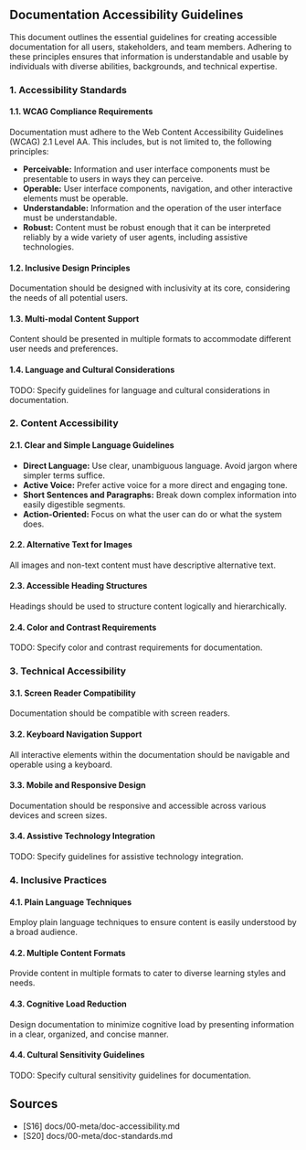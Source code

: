 ## Documentation Accessibility Guidelines

This document outlines the essential guidelines for creating accessible documentation for all users, stakeholders, and team members. Adhering to these principles ensures that information is understandable and usable by individuals with diverse abilities, backgrounds, and technical expertise.

### 1. Accessibility Standards

#### 1.1. WCAG Compliance Requirements

Documentation must adhere to the Web Content Accessibility Guidelines (WCAG) 2.1 Level AA. This includes, but is not limited to, the following principles:

*   **Perceivable:** Information and user interface components must be presentable to users in ways they can perceive.
*   **Operable:** User interface components, navigation, and other interactive elements must be operable.
*   **Understandable:** Information and the operation of the user interface must be understandable.
*   **Robust:** Content must be robust enough that it can be interpreted reliably by a wide variety of user agents, including assistive technologies.

#### 1.2. Inclusive Design Principles

Documentation should be designed with inclusivity at its core, considering the needs of all potential users.

#### 1.3. Multi-modal Content Support

Content should be presented in multiple formats to accommodate different user needs and preferences.

#### 1.4. Language and Cultural Considerations

TODO: Specify guidelines for language and cultural considerations in documentation.

### 2. Content Accessibility

#### 2.1. Clear and Simple Language Guidelines

*   **Direct Language:** Use clear, unambiguous language. Avoid jargon where simpler terms suffice.
*   **Active Voice:** Prefer active voice for a more direct and engaging tone.
*   **Short Sentences and Paragraphs:** Break down complex information into easily digestible segments.
*   **Action-Oriented:** Focus on what the user can do or what the system does.

#### 2.2. Alternative Text for Images

All images and non-text content must have descriptive alternative text.

#### 2.3. Accessible Heading Structures

Headings should be used to structure content logically and hierarchically.

#### 2.4. Color and Contrast Requirements

TODO: Specify color and contrast requirements for documentation.

### 3. Technical Accessibility

#### 3.1. Screen Reader Compatibility

Documentation should be compatible with screen readers.

#### 3.2. Keyboard Navigation Support

All interactive elements within the documentation should be navigable and operable using a keyboard.

#### 3.3. Mobile and Responsive Design

Documentation should be responsive and accessible across various devices and screen sizes.

#### 3.4. Assistive Technology Integration

TODO: Specify guidelines for assistive technology integration.

### 4. Inclusive Practices

#### 4.1. Plain Language Techniques

Employ plain language techniques to ensure content is easily understood by a broad audience.

#### 4.2. Multiple Content Formats

Provide content in multiple formats to cater to diverse learning styles and needs.

#### 4.3. Cognitive Load Reduction

Design documentation to minimize cognitive load by presenting information in a clear, organized, and concise manner.

#### 4.4. Cultural Sensitivity Guidelines

TODO: Specify cultural sensitivity guidelines for documentation.

## Sources

*   [S16] docs/00-meta/doc-accessibility.md
*   [S20] docs/00-meta/doc-standards.md